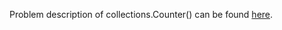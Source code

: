 Problem description of collections.Counter() can be found [here](https://www.hackerrank.com/challenges/defaultdict-tutorial/problem).